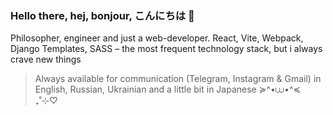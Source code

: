 ### Hello there, hej, bonjour, こんにちは 👋

Philosopher, engineer and just a web-developer. React, Vite, Webpack,  Django Templates, SASS – the most frequent technology stack, but i always crave new things

> Always available for communication (Telegram, Instagram & Gmail) in English, Russian, Ukrainian and a little bit in Japanese ≽^•⩊•^≼  ₊˚⊹♡
